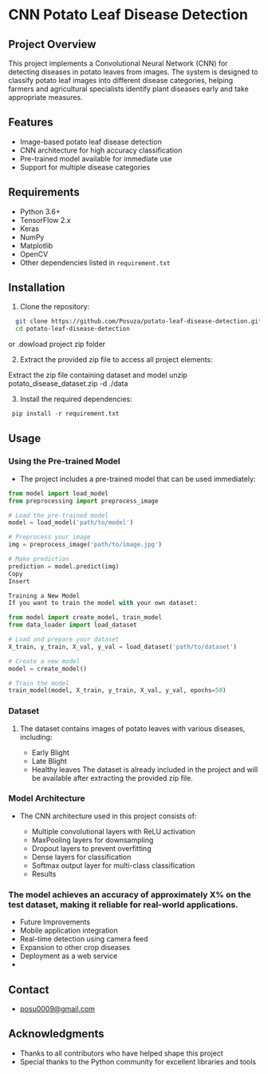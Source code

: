 # CNN Potato Leaf Disease Detection

## Project Overview
  This project implements a Convolutional Neural Network (CNN) for detecting diseases in potato leaves from images. The system is designed to classify potato leaf images into different disease categories, helping farmers and agricultural specialists identify plant diseases early and take appropriate measures.

## Features
  - Image-based potato leaf disease detection
  - CNN architecture for high accuracy classification
  - Pre-trained model available for immediate use
  - Support for multiple disease categories

## Requirements
  - Python 3.6+
  - TensorFlow 2.x
  - Keras
  - NumPy
  - Matplotlib
  - OpenCV
  - Other dependencies listed in `requirement.txt`

## Installation

1. Clone the repository:
  ```bash
    git clone https://github.com/Posuza/potato-leaf-disease-detection.git
    cd potato-leaf-disease-detection
  ```
  or
    .dowload project zip folder 

  
2. Extract the provided zip file to access all project elements:

  
  Extract the zip file containing dataset and model
  unzip potato_disease_dataset.zip -d ./data
  
  
  3. Install the required dependencies:
  
   ```python
    pip install -r requirement.txt
   ```


## Usage

### Using the Pre-trained Model

  - The project includes a pre-trained model that can be used immediately:

```python
from model import load_model
from preprocessing import preprocess_image

# Load the pre-trained model
model = load_model('path/to/model')

# Preprocess your image
img = preprocess_image('path/to/image.jpg')

# Make prediction
prediction = model.predict(img)
Copy
Insert

Training a New Model
If you want to train the model with your own dataset:

from model import create_model, train_model
from data_loader import load_dataset

# Load and prepare your dataset
X_train, y_train, X_val, y_val = load_dataset('path/to/dataset')

# Create a new model
model = create_model()

# Train the model
train_model(model, X_train, y_train, X_val, y_val, epochs=50)
```

### Dataset
 1. The dataset contains images of potato leaves with various diseases, including:

    - Early Blight
    - Late Blight
    - Healthy leaves
The dataset is already included in the project and will be available after extracting the provided zip file.

### Model Architecture
  - The CNN architecture used in this project consists of:

    - Multiple convolutional layers with ReLU activation
    - MaxPooling layers for downsampling
    - Dropout layers to prevent overfitting
    - Dense layers for classification
    - Softmax output layer for multi-class classification
    - Results
### The model achieves an accuracy of approximately X% on the test dataset, making it reliable for real-world applications.

  - Future Improvements
  - Mobile application integration
  - Real-time detection using camera feed
  - Expansion to other crop diseases
  - Deployment as a web service
  - 
## Contact
   - posu0009@gmail.com

## Acknowledgments
  - Thanks to all contributors who have helped shape this project
  - Special thanks to the Python community for excellent libraries and tools

